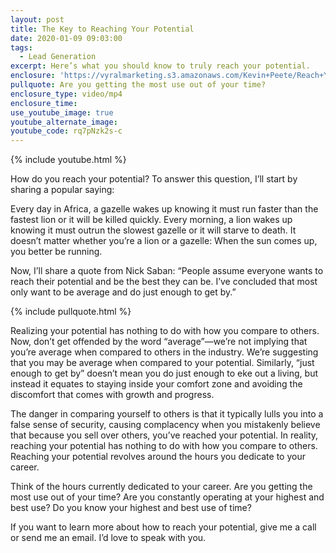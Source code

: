 ```yaml
---
layout: post
title: The Key to Reaching Your Potential
date: 2020-01-09 09:03:00
tags:
  - Lead Generation
excerpt: Here’s what you should know to truly reach your potential.
enclosure: 'https://vyralmarketing.s3.amazonaws.com/Kevin+Peete/Reach+Your+Potential.mp4'
pullquote: Are you getting the most use out of your time?
enclosure_type: video/mp4
enclosure_time:
use_youtube_image: true
youtube_alternate_image:
youtube_code: rq7pNzk2s-c
---
```


{% include youtube.html %}

How do you reach your potential? To answer this question, I’ll start by sharing a popular saying:&nbsp;

Every day in Africa, a gazelle wakes up knowing it must run faster than the fastest lion or it will be killed quickly. Every morning, a lion wakes up knowing it must outrun the slowest gazelle or it will starve to death. It doesn’t matter whether you’re a lion or a gazelle: When the sun comes up, you better be running.&nbsp;

Now, I’ll share a quote from Nick Saban: “People assume everyone wants to reach their potential and be the best they can be. I’ve concluded that most only want to be average and do just enough to get by.”

{% include pullquote.html %}

Realizing your potential has nothing to do with how you compare to others. Now, don’t get offended by the word “average”—we’re not implying that you’re average when compared to others in the industry. We’re suggesting that you may be average when compared to your potential. Similarly, “just enough to get by” doesn’t mean you do just enough to eke out a living, but instead it equates to staying inside your comfort zone and avoiding the discomfort that comes with growth and progress.&nbsp;

The danger in comparing yourself to others is that it typically lulls you into a false sense of security, causing complacency when you mistakenly believe that because you sell over others, you’ve reached your potential. In reality, reaching your potential has nothing to do with how you compare to others. Reaching your potential revolves around the hours you dedicate to your career.

Think of the hours currently dedicated to your career. Are you getting the most use out of your time? Are you constantly operating at your highest and best use? Do you know your highest and best use of time?&nbsp;

If you want to learn more about how to reach your potential, give me a call or send me an email. I’d love to speak with you.&nbsp;<br>&nbsp;

&nbsp;